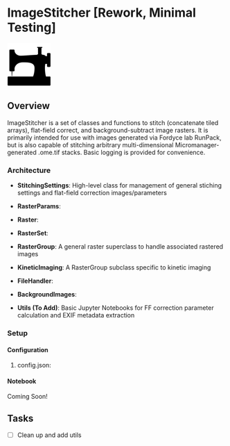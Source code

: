 # ImageStitcher [Rework, Minimal Testing]
!["One Piece at a Time"](/resources/one_piece_at_a_time.png)

## Overview
ImageStitcher is a set of classes and functions to stitch (concatenate tiled arrays), flat-field correct, and background-subtract image rasters. It is primarily intended for use with images generated via Fordyce lab RunPack, but is also capable of stitching arbitrary multi-dimensional Micromanager-generated .ome.tif stacks. Basic logging is provided for convenience.

### Architecture
- **StitchingSettings**: High-level class for management of general stiching settings and flat-field correction images/parameters
- **RasterParams**: 
- **Raster**: 
- **RasterSet**:
- **RasterGroup**: A general raster superclass to handle associated rastered images
- **KineticImaging**: A RasterGroup subclass specific to kinetic imaging
- **FileHandler**:
- **BackgroundImages**:

- **Utils (To Add)**: Basic Jupyter Notebooks for FF correction parameter calculation and EXIF metadata extraction

### Setup
#### Configuration
1. config.json: 

#### Notebook
Coming Soon!
## Tasks
- [ ] Clean up and add utils 
